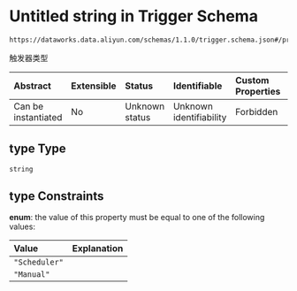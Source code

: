 # Untitled string in Trigger Schema

```txt
https://dataworks.data.aliyun.com/schemas/1.1.0/trigger.schema.json#/properties/type
```

触发器类型

| Abstract            | Extensible | Status         | Identifiable            | Custom Properties | Additional Properties | Access Restrictions | Defined In                                                                    |
| :------------------ | :--------- | :------------- | :---------------------- | :---------------- | :-------------------- | :------------------ | :---------------------------------------------------------------------------- |
| Can be instantiated | No         | Unknown status | Unknown identifiability | Forbidden         | Allowed               | none                | [trigger.schema.json\*](../../out/trigger.schema.json "open original schema") |

## type Type

`string`

## type Constraints

**enum**: the value of this property must be equal to one of the following values:

| Value         | Explanation |
| :------------ | :---------- |
| `"Scheduler"` |             |
| `"Manual"`    |             |
